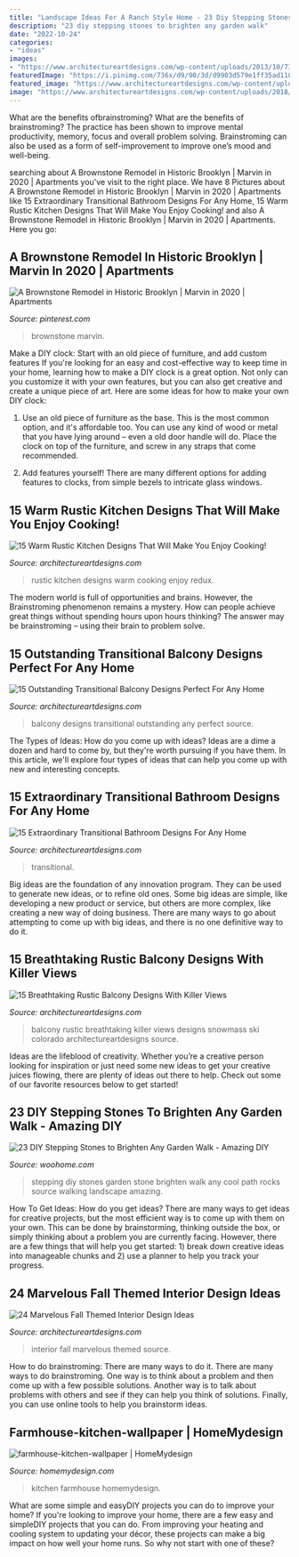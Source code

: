 ```yaml
---
title: "Landscape Ideas For A Ranch Style Home - 23 Diy Stepping Stones To Brighten Any Garden Walk"
description: "23 diy stepping stones to brighten any garden walk"
date: "2022-10-24"
categories:
- "ideas"
images:
- "https://www.architectureartdesigns.com/wp-content/uploads/2013/10/73.jpg"
featuredImage: "https://i.pinimg.com/736x/d9/90/3d/d9903d579e1ff35ad1101f450ae451b9.jpg"
featured_image: "https://www.architectureartdesigns.com/wp-content/uploads/2014/09/15-Extraordinary-Transitional-Bathroom-Designs-For-Any-Home-1.jpg"
image: "https://www.architectureartdesigns.com/wp-content/uploads/2018/03/15-Outstanding-Transitional-Balcony-Designs-Perfect-For-Any-Home-5.jpg"
---
```



What are the benefits ofbrainstroming?
What are the benefits of brainstroming? The practice has been shown to improve mental productivity, memory, focus and overall problem solving. Brainstroming can also be used as a form of self-improvement to improve one’s mood and well-being.

	

		
searching about A Brownstone Remodel in Historic Brooklyn | Marvin in 2020 | Apartments you've visit to the right place. We have 8 Pictures about A Brownstone Remodel in Historic Brooklyn | Marvin in 2020 | Apartments like 15 Extraordinary Transitional Bathroom Designs For Any Home, 15 Warm Rustic Kitchen Designs That Will Make You Enjoy Cooking! and also A Brownstone Remodel in Historic Brooklyn | Marvin in 2020 | Apartments. Here you go:
		
    
## A Brownstone Remodel In Historic Brooklyn | Marvin In 2020 | Apartments

<img loading=lazy src="https://i.pinimg.com/736x/d9/90/3d/d9903d579e1ff35ad1101f450ae451b9.jpg" onerror="this.onerror=null;this.src='https://tse3.mm.bing.net/th?id=OIP.iA_rEN-UeZnQCiEhuy27PQHaKy&amp;pid=15.1';" alt="A Brownstone Remodel in Historic Brooklyn | Marvin in 2020 | Apartments">

_Source: pinterest.com_

>brownstone marvin. 

	

Make a DIY clock: Start with an old piece of furniture, and add custom features
If you're looking for an easy and cost-effective way to keep time in your home, learning how to make a DIY clock is a great option. Not only can you customize it with your own features, but you can also get creative and create a unique piece of art. Here are some ideas for how to make your own DIY clock:
1. Use an old piece of furniture as the base. This is the most common option, and it's affordable too. You can use any kind of wood or metal that you have lying around – even a old door handle will do. Place the clock on top of the furniture, and screw in any straps that come recommended.

2. Add features yourself! There are many different options for adding features to clocks, from simple bezels to intricate glass windows.

    
## 15 Warm Rustic Kitchen Designs That Will Make You Enjoy Cooking!

<img loading=lazy src="https://www.architectureartdesigns.com/wp-content/uploads/2015/01/15-Warm-Rustic-Kitchen-Designs-That-Will-Make-You-Enjoy-Cooking-7-630x816.jpg" onerror="this.onerror=null;this.src='https://tse1.mm.bing.net/th?id=OIP.knstAViFSryltw21_yy2VQHaJl&amp;pid=15.1';" alt="15 Warm Rustic Kitchen Designs That Will Make You Enjoy Cooking!">

_Source: architectureartdesigns.com_

>rustic kitchen designs warm cooking enjoy redux. 

	

The modern world is full of opportunities and brains. However, the Brainstroming phenomenon remains a mystery. How can people achieve great things without spending hours upon hours thinking? The answer may be brainstroming – using their brain to problem solve.

    
## 15 Outstanding Transitional Balcony Designs Perfect For Any Home

<img loading=lazy src="https://www.architectureartdesigns.com/wp-content/uploads/2018/03/15-Outstanding-Transitional-Balcony-Designs-Perfect-For-Any-Home-5.jpg" onerror="this.onerror=null;this.src='https://tse1.mm.bing.net/th?id=OIP.kqslNb3GvVgH6u2_jSUM6wHaJk&amp;pid=15.1';" alt="15 Outstanding Transitional Balcony Designs Perfect For Any Home">

_Source: architectureartdesigns.com_

>balcony designs transitional outstanding any perfect source. 

	

The Types of Ideas: How do you come up with ideas?
Ideas are a dime a dozen and hard to come by, but they're worth pursuing if you have them. In this article, we'll explore four types of ideas that can help you come up with new and interesting concepts.

    
## 15 Extraordinary Transitional Bathroom Designs For Any Home

<img loading=lazy src="https://www.architectureartdesigns.com/wp-content/uploads/2014/09/15-Extraordinary-Transitional-Bathroom-Designs-For-Any-Home-1.jpg" onerror="this.onerror=null;this.src='https://tse3.mm.bing.net/th?id=OIP.P2hSwvcmkemwOJCMrJrkcQHaIm&amp;pid=15.1';" alt="15 Extraordinary Transitional Bathroom Designs For Any Home">

_Source: architectureartdesigns.com_

>transitional. 

	

Big ideas are the foundation of any innovation program. They can be used to generate new ideas, or to refine old ones. Some big ideas are simple, like developing a new product or service, but others are more complex, like creating a new way of doing business. There are many ways to go about attempting to come up with big ideas, and there is no one definitive way to do it.

    
## 15 Breathtaking Rustic Balcony Designs With Killer Views

<img loading=lazy src="https://www.architectureartdesigns.com/wp-content/uploads/2016/10/15-Breathtaking-Rustic-Balcony-Designs-With-Killer-Views-6.jpg" onerror="this.onerror=null;this.src='https://tse2.mm.bing.net/th?id=OIP.Kg7VCfU1RiHo3ZoR2wTlBgHaLF&amp;pid=15.1';" alt="15 Breathtaking Rustic Balcony Designs With Killer Views">

_Source: architectureartdesigns.com_

>balcony rustic breathtaking killer views designs snowmass ski colorado architectureartdesigns source. 

	

Ideas are the lifeblood of creativity. Whether you’re a creative person looking for inspiration or just need some new ideas to get your creative juices flowing, there are plenty of ideas out there to help. Check out some of our favorite resources below to get started!

    
## 23 DIY Stepping Stones To Brighten Any Garden Walk - Amazing DIY

<img loading=lazy src="http://www.woohome.com/wp-content/uploads/2014/04/Cool-DIY-Stepping-Stone-19.jpg" onerror="this.onerror=null;this.src='https://tse1.mm.bing.net/th?id=OIP.sV9aN86h9M2MNMK3jBxyuAHaK6&amp;pid=15.1';" alt="23 DIY Stepping Stones to Brighten Any Garden Walk - Amazing DIY">

_Source: woohome.com_

>stepping diy stones garden stone brighten walk any cool path rocks source walking landscape amazing. 

	

How To Get Ideas: How do you get ideas?
There are many ways to get ideas for creative projects, but the most efficient way is to come up with them on your own. This can be done by brainstorming, thinking outside the box, or simply thinking about a problem you are currently facing. However, there are a few things that will help you get started: 1) break down creative ideas into manageable chunks and 2) use a planner to help you track your progress.

    
## 24 Marvelous Fall Themed Interior Design Ideas

<img loading=lazy src="https://www.architectureartdesigns.com/wp-content/uploads/2013/10/73.jpg" onerror="this.onerror=null;this.src='https://tse3.mm.bing.net/th?id=OIP.Yj3Rtgp270bNv0d-KukKxwHaHk&amp;pid=15.1';" alt="24 Marvelous Fall Themed Interior Design Ideas">

_Source: architectureartdesigns.com_

>interior fall marvelous themed source. 

	

How to do brainstroming: There are many ways to do it.
There are many ways to do brainstroming. One way is to think about a problem and then come up with a few possible solutions. Another way is to talk about problems with others and see if they can help you think of solutions. Finally, you can use online tools to help you brainstorm ideas.

    
## Farmhouse-kitchen-wallpaper | HomeMydesign

<img loading=lazy src="https://homemydesign.com/wp-content/uploads/2015/02/farmhouse-kitchen-wallpaper.jpg" onerror="this.onerror=null;this.src='https://tse3.mm.bing.net/th?id=OIP.Ka5hu7ykyx6DJcocXOtMrgHaKF&amp;pid=15.1';" alt="farmhouse-kitchen-wallpaper | HomeMydesign">

_Source: homemydesign.com_

>kitchen farmhouse homemydesign. 

	

What are some simple and easyDIY projects you can do to improve your home?
If you're looking to improve your home, there are a few easy and simpleDIY projects that you can do. From improving your heating and cooling system to updating your décor, these projects can make a big impact on how well your home runs. So why not start with one of these?


